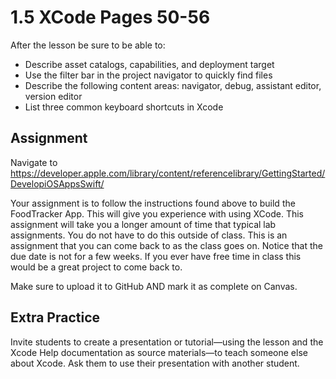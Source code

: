 #  1.5  XCode Pages 50-56 #

After the lesson be sure to be able to:
- Describe asset catalogs, capabilities, and deployment target
- Use the filter bar in the project navigator to quickly find files
- Describe the following content areas: navigator, debug, assistant editor, version editor
- List three common keyboard shortcuts in Xcode

## Assignment ##

Navigate to https://developer.apple.com/library/content/referencelibrary/GettingStarted/DevelopiOSAppsSwift/

Your assignment is to follow the instructions found above to build the FoodTracker App. This will give you experience with using XCode. This assignment will take you a longer amount of time that typical lab assignments. You do not have to do this outside of class. This is an assignment that you can come back to as the class goes on. Notice that the due date is not for a few weeks. If you ever have free time in class this would be a great project to come back to.

Make sure to upload it to GitHub AND mark it as complete on Canvas.

## Extra Practice ##

Invite students to create a presentation or tutorial—using the lesson and the Xcode Help documentation as source materials—to teach someone else about Xcode. Ask them to use their presentation with another student.
